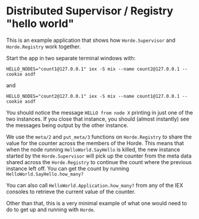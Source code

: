 # Distributed Supervisor / Registry "hello world"

This is an example application that shows how `Horde.Supervisor` and `Horde.Registry` work together.

Start the app in two separate terminal windows with:

`HELLO_NODES="count1@127.0.0.1" iex -S mix --name count2@127.0.0.1 --cookie asdf`

and

`HELLO_NODES="count2@127.0.0.1" iex -S mix --name count1@127.0.0.1 --cookie asdf`

You should notice the message `HELLO from node X` printing in just one of the two instances. If you close that instance, you should (almost instantly) see the messages being output by the other instance.

We use the `meta/2` and `put_meta/3` functions on `Horde.Registry` to share the value for the counter across the members of the Horde. This means that when the node running `HelloWorld.SayHello` is killed, the new instance started by the `Horde.Supervisor` will pick up the counter from the meta data shared across the `Horde.Registry` to continue the count where the previous instance left off. You can get the count by running `HelloWorld.SayHello.how_many?`

You can also call `HelloWorld.Application.how_many?` from any of the IEX consoles to retrieve the current value of the counter. 

Other than that, this is a very minimal example of what one would need to do to get up and running with `Horde`.
